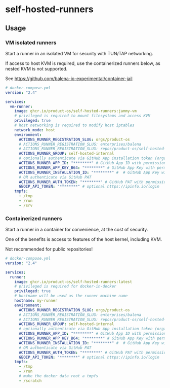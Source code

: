 # self-hosted-runners

## Usage

### VM isolated runners

Start a runner in an isolated VM for security with TUN/TAP networking.

If access to host KVM is required, use the containerized runners below, as nested KVM is not supported.

See <https://github.com/balena-io-experimental/container-jail>

```yaml
# docker-compose.yml
version: "2.4"

services:
  vm-runner:
    image: ghcr.io/product-os/self-hosted-runners:jammy-vm
    # privileged is required to mount filesystems and access KVM
    privileged: true
    # host networking is required to modify host iptables
    network_mode: host
    environment:
      ACTIONS_RUNNER_REGISTRATION_SLUG: orgs/product-os
      # ACTIONS_RUNNER_REGISTRATION_SLUG: enterprises/balena
      # ACTIONS_RUNNER_REGISTRATION_SLUG: repos/product-os/self-hosted-runners
      ACTIONS_RUNNER_GROUP: self-hosted-internal
      # optionally authenticate via GitHub App installation token (organization only, not enterprise)
      ACTIONS_RUNNER_APP_ID: "********" # GitHub App ID with permissions to manage self hosted runners
      ACTIONS_RUNNER_APP_KEY_B64: "********" # GitHub App Key with permissions to manage self hosted runners
      ACTIONS_RUNNER_INSTALLATION_ID: "********" #  # GitHub App Key with permissions to manage self hosted runners
      # OR authenticate via GitHub PAT
      ACTIONS_RUNNER_AUTH_TOKEN: "********" # GitHub PAT with permissions to manage self hosted runners
      GEOIP_API_TOKEN: "********" # optional https://ipinfo.io/login
    tmpfs:
      - /tmp
      - /run
      - /srv
```

### Containerized runners

Start a runner in a container for convenience, at the cost of security.

One of the benefits is access to features of the host kernel, including KVM.

Not recommended for public repositories!

```yaml
# docker-compose.yml
version: "2.4"

services:
  runner:
    image: ghcr.io/product-os/self-hosted-runners:latest
    # privileged is required for docker-in-docker
    privileged: true
    # hostname will be used as the runner machine name
    hostname: my-runner
    environment:
      ACTIONS_RUNNER_REGISTRATION_SLUG: orgs/product-os
      # ACTIONS_RUNNER_REGISTRATION_SLUG: enterprises/balena
      # ACTIONS_RUNNER_REGISTRATION_SLUG: repos/product-os/self-hosted-runners
      ACTIONS_RUNNER_GROUP: self-hosted-internal
      # optionally authenticate via GitHub App installation token (organization only, not enterprise)
      ACTIONS_RUNNER_APP_ID: "********" # GitHub App ID with permissions to manage self hosted runners
      ACTIONS_RUNNER_APP_KEY_B64: "********" # GitHub App Key with permissions to manage self hosted runners
      ACTIONS_RUNNER_INSTALLATION_ID: "********" #  # GitHub App Key with permissions to manage self hosted runners
      # OR authenticate via GitHub PAT
      ACTIONS_RUNNER_AUTH_TOKEN: "********" # GitHub PAT with permissions to manage self hosted runners
      GEOIP_API_TOKEN: "********" # optional https://ipinfo.io/login
    tmpfs:
      - /tmp
      - /run
      # make the docker data root a tmpfs
      - /scratch
```
